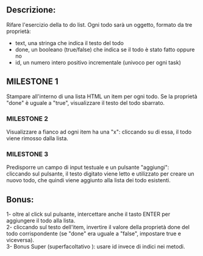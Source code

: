 ## Descrizione:
Rifare l'esercizio della to do list.
Ogni todo sarà un oggetto, formato da tre proprietà:
* text, una stringa che indica il testo del todo
* done, un booleano (true/false) che indica se il todo è stato fatto oppure no
* id, un numero intero positivo incrementale  (univoco per ogni task)

## MILESTONE 1
Stampare all'interno di una lista HTML un item per ogni todo.
Se la proprietà "done" è uguale a "true", visualizzare il testo del todo sbarrato.

### MILESTONE 2
Visualizzare a fianco ad ogni item ha una "x": cliccando su di essa, il todo viene rimosso dalla lista.

### MILESTONE 3
Predisporre un campo di input testuale e un pulsante "aggiungi": <br>
cliccando sul pulsante, il testo digitato viene letto e utilizzato per creare un nuovo todo, che quindi viene aggiunto alla lista dei todo esistenti.

## Bonus:
1- oltre al click sul pulsante, intercettare anche il tasto ENTER per aggiungere il todo alla lista. <br>
2- cliccando sul testo dell'item, invertire il valore della proprietà done del todo corrispondente (se "done" era uguale a "false", impostare true e viceversa). <br>
3- Bonus Super (superfacoltativo ): usare id invece di indici nei metodi. <br>